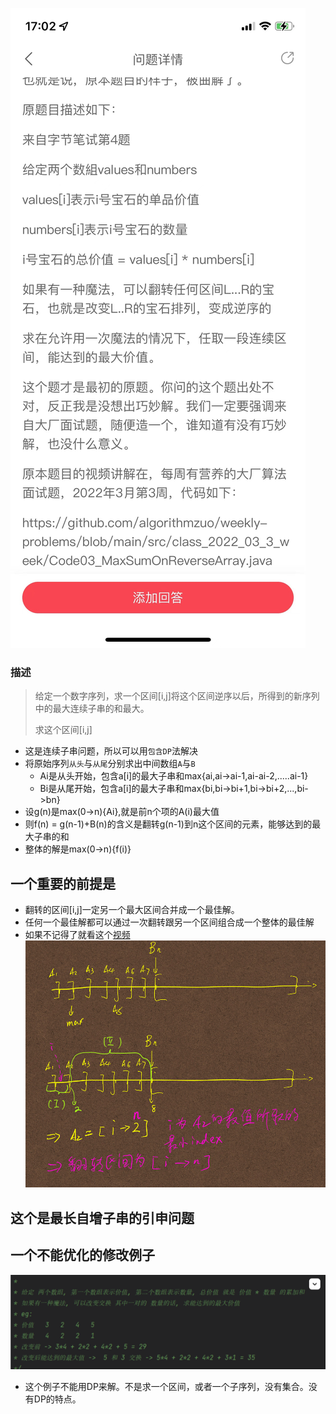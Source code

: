 ![img.png](img.png)

### 描述
>给定一个数字序列，求一个区间[i,j]将这个区间逆序以后，所得到的新序列中的最大连续子串的和最大。
> 
>求这个区间[i,j]

- 这是连续子串问题，所以可以用`包含DP`法解决
- 将原始序列`从头`与`从尾`分别求出中间数组`A`与`B`
  - Ai是从头开始，包含a[i]的最大子串和max{ai,ai->ai-1,ai-ai-2,.....ai-1}
  - Bi是从尾开始，包含a[i]的最大子串和max{bi,bi->bi+1,bi->bi+2,...,bi->bn}
- 设g(n)是max(0->n){Ai},就是前n个项的A(i)最大值
- 则f(n) = g(n-1)+B(n)的含义是翻转g(n-1)到n这个区间的元素，能够达到的最大子串的和
- 整体的解是max(0->n){f(i)}

## 一个重要的前提是
- 翻转的区间[i,j]一定另一个最大区间合并成一个最佳解。
- 任何一个最佳解都可以通过一次翻转跟另一个区间组合成一个整体的最佳解
- 如果不记得了就看这个[视频](https://www.mashibing.com/study?courseNo=1052&sectionNo=53198&systemId=21)
![img_1.png](img_1.png)

## 这个是最长自增子串的引申问题

## 一个不能优化的修改例子
![img_2.png](img_2.png)
- 这个例子不能用DP来解。不是求一个区间，或者一个子序列，没有集合。没有DP的特点。
